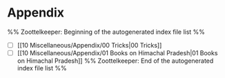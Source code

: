 # Appendix
%% Zoottelkeeper: Beginning of the autogenerated index file list  %%
- [ ]  [[10 Miscellaneous/Appendix/00 Tricks|00 Tricks]]
- [ ]  [[10 Miscellaneous/Appendix/01 Books on Himachal Pradesh|01 Books on Himachal Pradesh]]
%% Zoottelkeeper: End of the autogenerated index file list  %%
